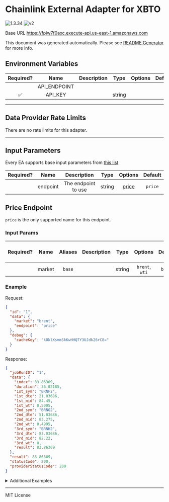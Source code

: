 # Chainlink External Adapter for XBTO

![1.3.34](https://img.shields.io/github/package-json/v/smartcontractkit/external-adapters-js?filename=packages/sources/xbto/package.json) ![v2](https://img.shields.io/badge/framework%20version-v2-blueviolet)

Base URL https://fpiw7f0axc.execute-api.us-east-1.amazonaws.com

This document was generated automatically. Please see [README Generator](../../scripts#readme-generator) for more info.

## Environment Variables

| Required? |     Name     | Description |  Type  | Options | Default |
| :-------: | :----------: | :---------: | :----: | :-----: | :-----: |
|           | API_ENDPOINT |             |        |         |         |
|    ✅     |   API_KEY    |             | string |         |         |

---

## Data Provider Rate Limits

There are no rate limits for this adapter.

---

## Input Parameters

Every EA supports base input parameters from [this list](../../core/bootstrap#base-input-parameters)

| Required? |   Name   |     Description     |  Type  |         Options          | Default |
| :-------: | :------: | :-----------------: | :----: | :----------------------: | :-----: |
|           | endpoint | The endpoint to use | string | [price](#price-endpoint) | `price` |

## Price Endpoint

`price` is the only supported name for this endpoint.

### Input Params

| Required? |  Name  | Aliases | Description |  Type  |    Options     | Default | Depends On | Not Valid With |
| :-------: | :----: | :-----: | :---------: | :----: | :------------: | :-----: | :--------: | :------------: |
|           | market | `base`  |             | string | `brent`, `wti` | `brent` |            |                |

### Example

Request:

```json
{
  "id": "1",
  "data": {
    "market": "brent",
    "endpoint": "price"
  },
  "debug": {
    "cacheKey": "kOklXsmmSkKwHHQ7Y3UJdk26rC8="
  }
}
```

Response:

```json
{
  "jobRunID": "1",
  "data": {
    "index": 83.86309,
    "duration": 36.02185,
    "1st_sym": "BRNF2",
    "1st_dte": 21.03686,
    "1st_mid": 84.45,
    "1st_wt": 0.5005,
    "2nd_sym": "BRNG2",
    "2nd_dte": 51.03686,
    "2nd_mid": 83.275,
    "2nd_wt": 0.4995,
    "3rd_sym": "BRNH2",
    "3rd_dte": 83.03686,
    "3rd_mid": 82.22,
    "3rd_wt": 0,
    "result": 83.86309
  },
  "result": 83.86309,
  "statusCode": 200,
  "providerStatusCode": 200
}
```

<details>
<summary>Additional Examples</summary>

Request:

```json
{
  "id": "1",
  "data": {
    "market": "wti",
    "endpoint": "price"
  },
  "debug": {
    "cacheKey": "ZFIDg0FVXiArti9zMRWkbguidY8="
  }
}
```

Response:

```json
{
  "jobRunID": "1",
  "data": {
    "index": 82.5261,
    "duration": 35.83218,
    "1st_sym": "CLZ1",
    "1st_dte": 10.03456,
    "1st_mid": 83.92,
    "1st_wt": 0.1678186,
    "2nd_sym": "CLF2",
    "2nd_dte": 41.03456,
    "2nd_mid": 82.245,
    "2nd_wt": 0.8321814,
    "3rd_sym": "CLG2",
    "3rd_dte": 72.03456,
    "3rd_mid": 80.74,
    "3rd_wt": 0,
    "result": 82.5261
  },
  "result": 82.5261,
  "statusCode": 200,
  "providerStatusCode": 200
}
```

</details>

---

MIT License
